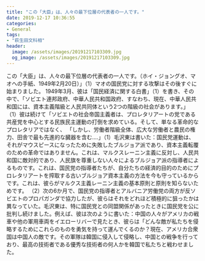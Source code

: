 ```yaml
---
title: "この「大臣」は、人々の最下位層の代表者の一人です。"
date: 2019-12-17 10:36:55
categories:
- General
tags:
- "萩生田文科相"
header:
  image: /assets/images/20191217103309.jpg
  og_image: /assets/images/20191217103309.jpg
---
```


この「大臣」は、人々の最下位層の代表者の一人です。（ホイ・ジョングオ、マオへの手紙、1949年2月20日）」（1）マオの国民党に対する攻撃はその後すぐに始まりました。 1949年3月、彼は「国民経済に関する白書」（1）を書き、その中で、「ソビエト連邦政府、中華人民共和国政府、すなわち、現在、中華人民共和国には、資本主義階級と人民共同体という2つの階級の社会があります。」 （1）彼は続けて「ソビエトの社会帝国主義者は、プロレタリアートの党である共産党を中心とする民族民主運動の打倒を求めている。そして、単なる革命的なプロレタリアではなく、 「しかし、労働者階級全体、広大な労働者と農民の権力、田舎で最も先進的な臓器を含む....」（1）毛沢東は書いた：国民党運動は、それがマウスピースになったために失敗したブルジョア派であり、資本主義転覆のための革命ではありません。これは、マルクスレーニン主義に反対し、人民共和国に敵対的であり、人民旗を尊重しない人々によるブルジョア派の指導者によるものです。これは、国民党の指導者たちが、自分たちの経済的目的のためにプロレタリアートを搾取する古いブルジョア資本主義の方法を今も守っているからです。これは、彼らがマルクス主義レーニン主義の基本原則と原則を知らないためです。 （2）次の6か月で、国民党の指導者とアルバニア労働党の両方が反ソビエトのプロパガンダで協力したが、彼らはそれをどれほど積極的に狙ったかは異なっていた。毛沢東は、特に国民党との同盟関係があったときに国民党を公に批判し続けました。例えば、彼は次のように書いた：中国の人々がアメリカの戦車や他の軍用車両をイエローリバーで見たとき、彼らは「どんな敵が私たちを侵略するためにこれらのものを勇気を持って運んでくるのか？現在、アメリカ合衆国は中国人の敵です。その軍隊は韓国に侵入して侵略し、中国との戦争を行っており、最高の技術者である優秀な技術者の何人かを韓国で私たちと戦わせました。
